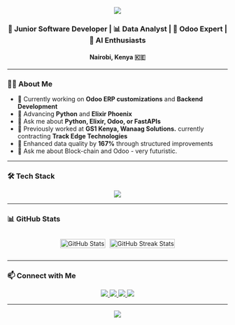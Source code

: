 <p align="center">
  <img src="https://capsule-render.vercel.app/api?type=waving&color=0d1117&height=200&section=header&text=Martin%20Githae%20Maina&fontSize=40&fontColor=ffffff&animation=fadeIn" />
</p>

<h3 align="center">🚀 Junior Software Developer | 📊 Data Analyst | 🧩 Odoo Expert | 🧩 AI Enthusiasts</h3>
<h4 align="center">Nairobi, Kenya 🇰🇪</h4>

---

### 👨‍💻 About Me

- 🔭 Currently working on **Odoo ERP customizations** and **Backend Development**
- 🌱 Advancing **Python** and **Elixir Phoenix**
- 💬 Ask me about **Python, Elixir, Odoo, or FastAPIs**
- 🏢 Previously worked at **GS1 Kenya, Wanaag Solutions.** currently contracting **Track Edge Technologies**
- 🧠 Enhanced data quality by **167%** through structured improvements
- 💬 Ask me about Block-chain and Odoo - very futuristic.



---

### 🛠 Tech Stack

<p align="center">
  <img src="https://skillicons.dev/icons?i=python,js,html,css,postgres,fastapi,django,react,odoo" />
</p>

---

### 📊 GitHub Stats

<div align="center" style="display: flex; flex-wrap: wrap; justify-content: center; gap: 10px;">

  <img 
    src="https://github-readme-stats.vercel.app/api?username=martinbilson&show_icons=true&theme=tokyonight&border_radius=10&hide_border=false" 
    alt="GitHub Stats"
    style="width: 100%; max-width: 400px;"
  />

  <img 
    src="https://github-readme-streak-stats.herokuapp.com/?user=martinbilson&theme=tokyonight&border_radius=10&hide_border=false" 
    alt="GitHub Streak Stats"
    style="width: 100%; max-width: 400px;"
  />

</div>



---

### 📫 Connect with Me

<p align="center">
  <a href="mailto:martin.maina.sc@gmail.com">
    <img src="https://img.shields.io/badge/Email-D14836?style=for-the-badge&logo=gmail&logoColor=white"/>
  </a>
  <a href="https://github.com/martinbilson">
    <img src="https://img.shields.io/badge/GitHub-171515?style=for-the-badge&logo=github&logoColor=white"/>
  </a>
  <a href="https://www.linkedin.com/in/martin-githae-11781b20a/">
    <img src="https://img.shields.io/badge/LinkedIn-0A66C2?style=for-the-badge&logo=linkedin&logoColor=white"/>
  </a>
  <a href="https://x.com/MartinBilson?t=Q8paa_dGWVkX8Stn1Sl5lQ&s=08">
    <img src="https://img.shields.io/badge/Twitter-1DA1F2?style=for-the-badge&logo=twitter&logoColor=white"/>
  </a>
</p>

---

<p align="center">
  <img src="https://capsule-render.vercel.app/api?type=waving&color=0d1117&height=100&section=footer"/>
</p>
